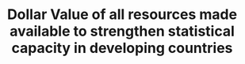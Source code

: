 ---
data_non_statistical: true
goal_meta_link: http://unstats.un.org/sdgs/files/metadata-compilation/Metadata-Goal-17.pdf
graph_title: Dollar Value of all resources made available to strengthen statistical
  capacity in developing countries
graph_type: line
has_metadata: false
indicator: 17.19.1
indicator_name: Dollar value of all resources made available to strengthen statistical
  capacity in developing countries
indicator_sort_order: 17-19-01
indicator_variable: null
layout: indicator
national_geographical_coverage: United States
permalink: /17-19-1/
published: true
reporting_status: notstarted
sdg_goal: 17
source_active_1: true
source_notes_1: null
source_title_1: null
target: By 2030, build on existing initiatives to develop measurements of progress
  on sustainable development that complement gross domestic product, and support statistical
  capacity-building in developing countries.
target_id: '17.19'
title: Dollar Value of all resources made available to strengthen statistical capacity
  in developing countries
un_custodial_agency: 'PARIS21  (Partnering Agencies: UNSD, Regionall Commissions,
  World Bank)'
un_designated_tier: '1'
variable_description: null
variable_notes: null
---